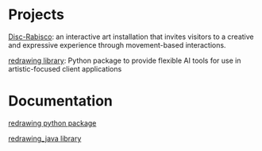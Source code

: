 # Projects

[Disc-Rabisco](https://github.com/ReDrawing/Rabisco): an interactive art installation that invites visitors to a creative and expressive experience through movement-based interactions.

[redrawing library](https://github.com/ReDrawing/redrawing): Python package to provide flexible AI tools for use in artistic-focused client applications

# Documentation

[redrawing python package](redrawing/index.html)

[redrawing_java library](redrawing_java/html/index.html)
